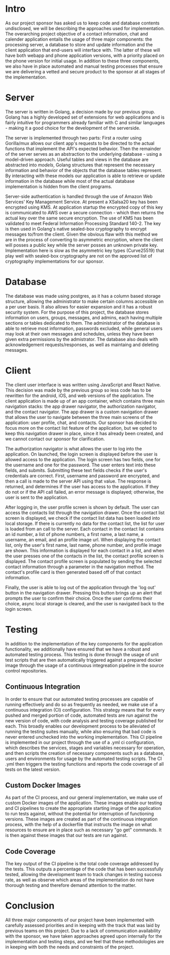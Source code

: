 # Intro

  As our project sponsor has asked us to keep code and database contents undisclosed, we will be describing the approaches used for implementation. The overarching project objective of a contact information, chat and calender application entails the usage of three major components: the processing server, a database to store and update information and the client application that end-users will interface with. The latter of these will have both webapp and phone application versions, with a priority placed on the phone version for initial usage.
   In addition to these three components, we also have in place automated and manual testing processes that ensure we are delivering a vetted and secure product to the sponsor at all stages of the implementation. 

# Server

The server is written in Golang, a decision made by our previous group. Golang has a highly developed set of extensions for web applications and is fairly intuitive for programmers already familiar with C and similar languages - making it a good choice for the development of the serverside.

The server is implemented through two parts: First a router using Gorilla/mux allows our client app's requests to be directed to the actual functions that implement the API's expected behavior. Then the remainder of the server serves as an abstraction to the underlying database - using a model-driven approach. Useful tables and views in the database are abstracted into *models*, Golang structures that represent the necessary information and behavior of the objects that the database tables represent. By interacting with these models our application is able to retrieve or update information in the database while most of the actual database implementation is hidden from the client programs.

Server-side authentication is handled through the use of Amazon Web Services' Key Management Service. At present a XSalsa20 key has been encrypted using KMS. At application startup the encrypted copy of this key is communicated to AWS over a secure connection - which then returns the actual key over the same secure encryption. The use of KMS has been validated to meet Federal Information Processing Standard 140-2. The key is then used in Golang's native sealed-box cryptography to encrypt messages to/from the client. Given the obvious flaw with this method we are in the process of converting to asymmetric encryption, where the client will posses a public key while the server posses an unknown private key. Implementation here is slow as the asymmetric key types (Curve25519) that play well with sealed-box cryptography are not on the approved list of cryptography implementations for our sponsor.

# Database

  The database was made using postgres, as it has a column based storage structure, allowing the administrator to make certain columns accessible on a per user basis. It also allows for easier expansion and it has a robust security system. 
    For the purpose of this project, the database stores information on users, groups, messages, and admins, each having multiple sections or tables dedicated to them. The administrator of the database is able to retrieve most information, passwords excluded, while general users may look at their own messages and schedules, unless they have been given extra permissions by the admistrator. 
    The database also deals with acknowledgement requests/responses, as well as maintaing and deleting messages.

# Client

The client user interface is was written using JavaScript and React Native. This decision was made by the previous group so less code has to be rewritten for the android, iOS, and web versions of the application. The client application is made up of an app container, which contains three main navigation stacks: the app drawer navigator, the authorization navigator, and the contact navigator. The app drawer is a custom navigation drawer that allows the user to navigate between the three main screens of the application: user profile, chat, and contacts. Our sponsor has decided to focus more on the contact list feature of the application, but we opted to keep this navigation drawer in place, since it has already been created, and we cannot contact our sponsor for clarification. 

The authorization navigator is what allows the user to log into the application. On launched, the login screen is displayed before the user is allowed access to the application. The login screen has two fields, one for the username and one for the password. The user enters text into these fields, and submits. Submitting these text fields checks if the user's credentials are correct. First, username and password are encrypted, and then a call is made to the server API using that value. The response is returned, and determines if the user has access to the application. If they do not or if the API call failed, an error message is displayed; otherwise, the user is sent to the application.

After logging in, the user profile screen is shown by default. The user can access the contacts list through the navigation drawer. Once the contact list screen is displayed, we check if the contact list data has been loaded into local storage. If there is currently no data for the contact list,  the list for user is loaded from an call to the server. Each contact in the contact list contains an id number, a list of phone numbers, a first name, a last name, a username, an email, and an profile image url. When displaying the contact list, only the user's first name, last name, phone number, and profile image are shown. This information is displayed for each contact in a list, and when the user presses one of the contacts in the list, the contact profile screen is displayed. The contact profile screen is populated by sending the selected contact information through a parameter in the navigation method. The contact's profile card is then generated based off of that contact information.

Finally, the user is able to log out of the application through the 'log out' button in the navigation drawer. Pressing this button brings up an alert that prompts the user to confirm their choice. Once the user confirms their choice, async local storage is cleared, and the user is navigated back to the login screen. 

# Testing
  In addition to the implementation of the key components for the application functionality, we additionally have ensured that we have a robust and automated testing process. This testing is done through the usage of unit test scripts that are then automatically triggered against a prepared docker image through the usage of a continuous integreation pipeline in the source control repositories.
  
  ## Continuous Integration
  In order to ensure that our automated testing processes are capable of running effectively and do so as frequently as needed, we make use of a continuous integration (CI) configuration. This strategy means that for every pushed and merged portion of code, automated tests are run against the new version of code, with code analysis and testing coverage published for each. This broadly enables our development process to be alleviated of running the testing suites manually, while also ensuring that bad code is never entered unchecked into the working implementation.
  This CI pipeline is implemented in our project through the use of a .yml ci configuration, which describes the services, stages and variables necessary for operation, and then scripts the creation of necessary components such as a database, users and environments for usage by the automated testing scripts. The CI .yml then triggers the testing functions and reports the code coverage of all tests on the latest version.
  
  ## Custom Docker Images
  As part of the CI process, and our general implementation, we make use of custom Docker images of the application. These images enable our testing and CI pipelines to create the appropriate starting image of the application to run tests against, without the potential for interruption of functioning versions. These images are created as part of the continuous integration process, with the help of a dockerfile that instructs the image on what resources to ensure are in place such as necessary "go get" commands. It is then against these images that our tests are run against.
    
  ## Code Coverage
  The key output of the CI pipeline is the total code coverage addressed by the tests. This outputs a percentage of the code that has been successfully tested, allowing the development team to track changes in testing success rate, as well as observe which areas of the implementation do not have thorough testing and therefore demand attention to the matter.

# Conclusion

  All three major components of our project have been implemented with carefully assessed priorities and in keeping with the track that was laid by previous teams on this project. Due to a lack of communication availability with the sponsor, we have taken approaches agreed upon internally for the implementation and testing steps, and we feel that these methodologies are in keeping with both the needs and constraints of the project.
